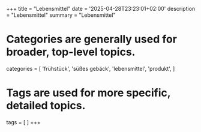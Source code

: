+++
title = "Lebensmittel"
date = '2025-04-28T23:23:01+02:00'
description = "Lebensmittel"
summary = "Lebensmittel"
# Categories are generally used for broader, top-level topics.
categories = [
 'frühstück',
 'süßes gebäck',
 'lebensmittel',
 'produkt',
]
# Tags are used for more specific, detailed topics.
tags = [
]
+++
